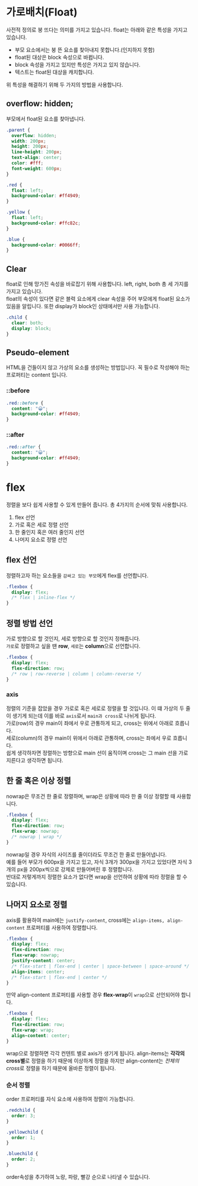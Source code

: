 # 가로배치(Float)

사전적 정의로 붕 뜨다는 의미를 가지고 있습니다. float는 아래와 같은 특성을 가지고 있습니다.

- 부모 요소에서는 붕 뜬 요소를 찾아내지 못합니다.(인지하지 못함)
- float된 대상은 block 속성으로 바뀝니다.
- block 속성을 가지고 있지만 특성은 가지고 있지 않습니다.
- 텍스트는 float된 대상을 캐치합니다.

위 특성을 해결하기 위해 두 가지의 방법을 사용합니다.

## overflow: hidden;

부모에서 float된 요소를 찾아냅니다.

```css
.parent {
  overflow: hidden;
  width: 200px;
  height: 200px;
  line-height: 200px;
  text-align: center;
  color: #fff;
  font-weight: 600px;
}

.red {
  float: left;
  background-color: #ff4949;
}

.yellow {
  float: left;
  background-color: #ffc82c;
}

.blue {
  background-color: #0066ff;
}
```

## Clear

float로 인해 망가진 속성을 바로잡기 위해 사용합니다. left, right, both 총 세 가지를 가지고 있습니다.<br/>
float의 속성이 있다면 같은 블럭 요소에게 clear 속성을 주어 부모에게 float된 요소가 있음을 알립니다. 또한 display가 block인 상태에서만 사용 가능합니다.

```css
.child {
  clear: both;
  display: block;
}
```

## Pseudo-element

HTML을 건들이지 않고 가상의 요소를 생성하는 방법입니다. 꼭 필수로 작성해야 하는 프로퍼티는 content 입니다.

### ::before

```css
.red::before {
  content: "😀";
  background-color: #ff4949;
}
```

### ::after

```css
.red::after {
  content: "😀";
  background-color: #ff4949;
}
```

# flex

정렬을 보다 쉽게 사용할 수 있게 만들어 줍니다. 총 4가지의 순서에 맞춰 사용합니다.

1. flex 선언
2. 가로 혹은 세로 정렬 선언
3. 한 줄인지 혹은 여러 줄인지 선언
4. 나머지 요소로 정렬 선언

## flex 선언

정렬하고자 하는 요소들을 `감싸고 있는 부모`에게 flex를 선언합니다.

```css
.flexbox {
  display: flex;
  /* flex | inline-flex */
}
```

## 정렬 방법 선언

가로 방향으로 할 것인지, 세로 방향으로 할 것인지 정해줍니다.<br/>
`가로`로 정렬하고 싶을 땐 **row**, `세로`는 **column**으로 선언합니다.

```css
.flexbox {
  display: flex;
  flex-direction: row;
  /* row | row-reverse | column | column-reverse */
}
```

### axis

정렬의 기준을 잡았을 경우 가로로 혹은 세로로 정렬을 할 것입니다. 이 떄 가상의 두 줄이 생기게 되는데 이를 바로 `axis`로서 `main과 cross`로 나뉘게 됩니다.<br/>
가로(row)의 경우 main이 좌에서 우로 관통하게 되고, cross는 위에서 아래로 흐릅니다.<br/>
세로(column)의 경우 main이 위에서 아래로 관통하며, cross는 좌에서 우로 흐릅니다.<br/>
쉽게 생각하자면 정렬하는 방향으로 main 선이 움직이며 cross는 그 main 선을 가로 지른다고 생각하면 됩니다.

## 한 줄 혹은 이상 정렬

nowrap은 무조건 한 줄로 정렬하며, wrap은 상황에 따라 한 줄 이상 정렬할 때 사용합니다.

```css
.flexbox {
  display: flex;
  flex-direction: row;
  flex-wrap: nowrap;
  /* nowrap | wrap */
}
```

nowrap일 경우 자식의 사이즈를 줄이더라도 무조건 한 줄로 만들어냅니다.<br/>
예를 들어 부모가 600px을 가지고 있고, 자식 3개가 300px을 가지고 있었다면 자식 3개의 px을 200px씩으로 강제로 만들어버린 후 정렬합니다.<br/>
반대로 저렇게까지 정렬한 요소가 없다면 wrap을 선언하여 상황에 따라 정렬을 할 수 있습니다.

## 나머지 요소로 정렬

axis를 활용하여 main에는 `justify-content`, cross에는 `align-items, align-content` 프로퍼티를 사용하여 정렬합니다.

```css
.flexbox {
  display: flex;
  flex-direction: row;
  flex-wrap: nowrap;
  justify-content: center;
  /* flex-start | flex-end | center | space-between | space-around */
  align-items: center;
  /* flex-start | flex-end | center */
}
```

만약 align-content 프로퍼티를 사용할 경우 **flex-wrap**이 `wrap`으로 선언되어야 합니다.

```css
.flexbox {
  display: flex;
  flex-direction: row;
  flex-wrap: wrap;
  align-content: center;
}
```

wrap으로 정렬하면 각각 컨텐트 별로 axis가 생기게 됩니다.
align-items는 **각각의 cross별**로 정렬을 하기 때문에 이상하게 정렬을 하지만 align-content는 *전체의 cross*로 정렬을 하기 때문에 올바른 정렬이 됩니다.

### 순서 정렬

order 프로퍼티를 자식 요소에 사용하여 정렬이 가능합니다.

```css
.redchild {
  order: 3;
}

.yellowchild {
  order: 1;
}

.bluechild {
  order: 2;
}
```

order속성을 추가하여 노랑, 파랑, 빨강 순으로 나타낼 수 있습니다.
